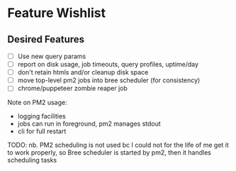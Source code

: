# Feature Wishlist

## Desired Features

- [ ] Use new query params
- [ ] report on disk usage, job timeouts, query profiles, uptime/day
- [ ] don't retain htmls and/or cleanup disk space
- [ ] move top-level pm2 jobs into bree scheduler (for consistency)
- [ ] chrome/puppeteer zombie reaper job

Note on PM2 usage:
  - logging facilities
  - jobs can run in foreground, pm2 manages stdout
  - cli for full restart

TODO: nb. PM2 scheduling is not used bc I could not for the life of me
get it to work properly, so Bree scheduler is started by pm2, then it
handles scheduling tasks
